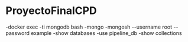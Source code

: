 # ProyectoFinalCPD


-docker exec -ti mongodb bash
-mongo
-mongosh --username root --password example
-show databases
-use pipeline_db
-show collections
